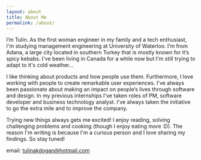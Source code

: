 ```yaml
---
layout: about
title: About Me
permalink: /about/
---
```


I’m Tulin. As the first woman engineer in my family and a tech enthusiast, I'm studying management engineering at University of Waterloo. I’m from Adana, a large city located in southern Turkey that is mostly known for it’s spicy kebabs. I've been living in Canada for a while now but I'm still trying to adapt to it's cold weather...  

I like thinking about products and how people use them. Furthermore, I love working with people to create remarkable user experiences. I've always been passionate about making an impact on people’s lives through software and design. In my previous internships I've taken roles of PM, software developer and business technology analyst. I’ve always taken the initiative to go the extra mile and to improve the company.  

Trying new things always gets me excited! I enjoy reading, solving challenging problems and cooking (though I enjoy eating more :D). The reason I'm writing is because I'm a curious person and I love sharing my findings. So stay tuned!  

email: tulinakdogan@hotmail.com
